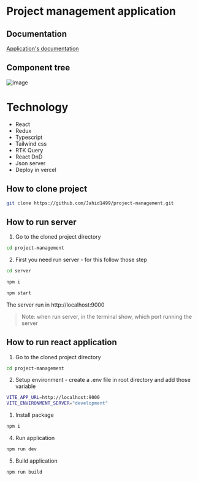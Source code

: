 # Project management application

## Documentation

[Application's documentation](https://docs.google.com/document/d/1-pzQQ2Vi5ZxPzgd223zEHDYybJxNKRegsov3s3kniUo/edit?usp=sharing)

## Component tree

![image](https://github.com/Jahid1499/advance-expense-tracker-application/assets/32175937/59e83057-9149-4fcc-94a8-a8606372e3b2)

# Technology

- React
- Redux
- Typescript
- Tailwind css
- RTK Query
- React DnD
- Json server
- Deploy in vercel

## How to clone project

```sh
git clone https://github.com/Jahid1499/project-management.git
```

## How to run server

1. Go to the cloned project directory

```sh
cd project-management
```

2. First you need run server - for this follow those step

```sh
cd server
```

```sh
npm i
```

```sh
npm start
```

The server run in http://localhost:9000

> Note: when run server, in the terminal show, which port running the server

## How to run react application

1.  Go to the cloned project directory

```sh
cd project-management
```

2. Setup environment - create a .env file in root directory and add those variable

```sh
VITE_APP_URL=http://localhost:9000
VITE_ENVIRONMENT_SERVER="development"
```

1. Install package

```sh
npm i
```

4. Run application

```sh
npm run dev
```

5. Build application

```sh
npm run build
```
